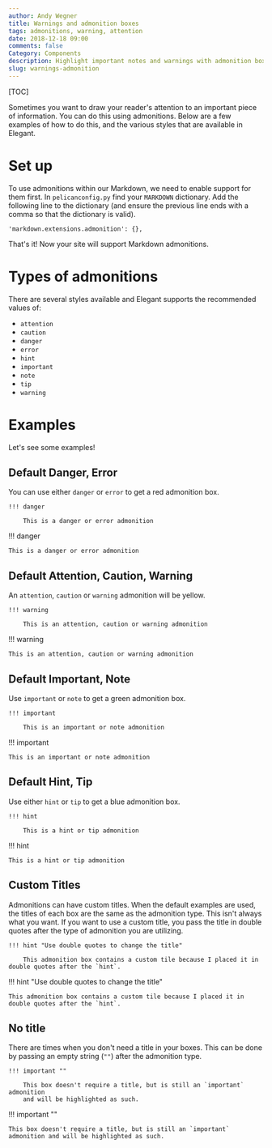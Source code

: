 ```yaml
---
author: Andy Wegner
title: Warnings and admonition boxes
tags: admonitions, warning, attention
date: 2018-12-18 09:00
comments: false
Category: Components
description: Highlight important notes and warnings with admonition boxes.
slug: warnings-admonition
---
```


[TOC]

Sometimes you want to draw your reader's attention to an important piece of
information. You can do this using admonitions. Below are a few examples of how
to do this, and the various styles that are available in Elegant.

# Set up

To use admonitions within our Markdown, we need to enable support for them first.
In `pelicanconfig.py` find your `MARKDOWN` dictionary. Add the following line to
the dictionary (and ensure the previous line ends with a comma so that the dictionary
is valid).

    'markdown.extensions.admonition': {},

That's it! Now your site will support Markdown admonitions.

# Types of admonitions

There are several styles available and Elegant supports the recommended values of:

- `attention`
- `caution`
- `danger`
- `error`
- `hint`
- `important`
- `note`
- `tip`
- `warning`

# Examples

Let's see some examples!

## Default Danger, Error

You can use either `danger` or `error` to get a red admonition box.

    !!! danger

        This is a danger or error admonition

!!! danger

    This is a danger or error admonition

## Default Attention, Caution, Warning

An `attention`, `caution` or `warning` admonition will be yellow.

    !!! warning

        This is an attention, caution or warning admonition

!!! warning

    This is an attention, caution or warning admonition

## Default Important, Note

Use `important` or `note` to get a green admonition box.

    !!! important

        This is an important or note admonition

!!! important

    This is an important or note admonition

## Default Hint, Tip

Use either `hint` or `tip` to get a blue admonition box.

    !!! hint

        This is a hint or tip admonition

!!! hint

    This is a hint or tip admonition

## Custom Titles

Admonitions can have custom titles. When the default examples are used, the titles
of each box are the same as the admonition type. This isn't always what you want.
If you want to use a custom title, you pass the title in double quotes after the
type of admonition you are utilizing.

    !!! hint "Use double quotes to change the title"

        This admonition box contains a custom tile because I placed it in double quotes after the `hint`.

!!! hint "Use double quotes to change the title"

    This admonition box contains a custom tile because I placed it in double quotes after the `hint`.

## No title

There are times when you don't need a title in your boxes. This can be done by
passing an empty string (`""`) after the admonition type.

    !!! important ""

        This box doesn't require a title, but is still an `important` admonition
        and will be highlighted as such.

!!! important ""

    This box doesn't require a title, but is still an `important` admonition and will be highlighted as such.

